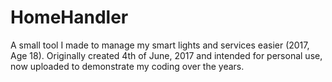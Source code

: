 # HomeHandler
A small tool I made to manage my smart lights and services easier (2017, Age 18). Originally created 4th of June, 2017 and intended for personal use, now uploaded to demonstrate my coding over the years.
